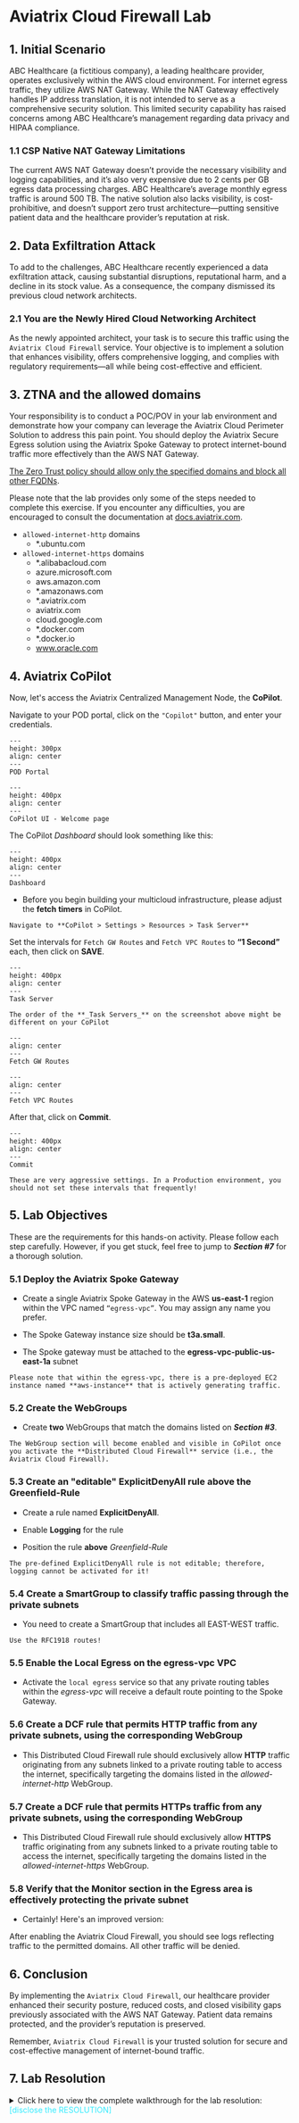 # Aviatrix Cloud Firewall Lab

## 1. Initial Scenario

ABC Healthcare (a fictitious company), a leading healthcare provider, operates exclusively within the AWS cloud environment. For internet egress traffic, they utilize AWS NAT Gateway. While the NAT Gateway effectively handles IP address translation, it is not intended to serve as a comprehensive security solution. This limited security capability has raised concerns among ABC Healthcare’s management regarding data privacy and HIPAA compliance.

### 1.1 CSP Native NAT Gateway Limitations

The current AWS NAT Gateway doesn’t provide the necessary visibility and logging capabilities, and it’s also very expensive due to 2 cents per GB egress data processing charges. ABC Healthcare’s average monthly egress traffic is around 500 TB.
The native solution also lacks visibility, is cost-prohibitive, and doesn’t support zero trust architecture—putting sensitive patient data and the healthcare provider’s reputation at risk.

## 2. Data Exfiltration Attack

To add to the challenges, ABC Healthcare recently experienced a data exfiltration attack, causing substantial disruptions, reputational harm, and a decline in its stock value. As a consequence, the company dismissed its previous cloud network architects.

### 2.1 You are the Newly Hired Cloud Networking Architect

As the newly appointed architect, your task is to secure this traffic using the `Aviatrix Cloud Firewall` service. Your objective is to implement a solution that enhances visibility, offers comprehensive logging, and complies with regulatory requirements—all while being cost-effective and efficient.

## 3. ZTNA and the allowed domains

Your responsibility is to conduct a POC/POV in your lab environment and demonstrate how your company can leverage the Aviatrix Cloud Perimeter Solution to address this pain point. You should deploy the Aviatrix Secure Egress solution using the Aviatrix Spoke Gateway to protect internet-bound traffic more effectively than the AWS NAT Gateway.

<ins>The Zero Trust policy should allow only the specified domains and block all other FQDNs</ins>.

Please note that the lab provides only some of the steps needed to complete this exercise. If you encounter any difficulties, you are encouraged to consult the documentation at <a href="https://docs.aviatrix.com" target="_blank">docs.aviatrix.com</a>.

- `allowed-internet-http` domains
  - *.ubuntu.com
- `allowed-internet-https` domains
  - *.alibabacloud.com
  - azure.microsoft.com
  - aws.amazon.com
  - *.amazonaws.com
  - *.aviatrix.com
  - aviatrix.com
  - cloud.google.com
  - *.docker.com
  - *.docker.io
  - www.oracle.com

## 4. Aviatrix CoPilot

Now, let's access the Aviatrix Centralized Management Node, the **CoPilot**.

Navigate to your POD portal, click on the `"Copilot"` button, and enter your credentials.

```{figure} images/lab-egress01.png
---
height: 300px
align: center
---
POD Portal
```

```{figure} images/lab-egress02.png
---
height: 400px
align: center
---
CoPilot UI - Welcome page
```

The CoPilot *Dashboard* should look something like this:

```{figure} images/lab-egress03.png
---
height: 400px
align: center
---
Dashboard
```

- Before you begin building your multicloud infrastructure, please adjust the **fetch timers** in CoPilot.

```{hint}
Navigate to **CoPilot > Settings > Resources > Task Server**
```

Set the intervals for `Fetch GW Routes` and `Fetch VPC Routes` to **“1 Second”** each, then click on **SAVE**.

```{figure} images/lab-egress04.png
---
height: 400px
align: center
---
Task Server
```

```{caution}
The order of the **_Task Servers_** on the screenshot above might be different on your CoPilot
```

```{figure} images/lab-egress05.png
---
align: center
---
Fetch GW Routes
```

```{figure} images/lab-egress06.png
---
align: center
---
Fetch VPC Routes
```

After that, click on **Commit**.

```{figure} images/lab-egress07.png
---
height: 400px
align: center
---
Commit
```

```{note}
These are very aggressive settings. In a Production environment, you should not set these intervals that frequently!
```

## 5. Lab Objectives

These are the requirements for this hands-on activity. Please follow each step carefully. However, if you get stuck, feel free to jump to **_Section #7_** for a thorough solution.

### 5.1 Deploy the Aviatrix Spoke Gateway

- Create a single Aviatrix Spoke Gateway in the AWS **us-east-1** region within the VPC named `“egress-vpc”`. You may assign any name you prefer.

- The Spoke Gateway instance size should be **t3a.small**.

- The Spoke gateway must be attached to the **egress-vpc-public-us-east-1a** subnet

```{important}
Please note that within the egress-vpc, there is a pre-deployed EC2 instance named **aws-instance** that is actively generating traffic.
```

### 5.2 Create the WebGroups

- Create **two** WebGroups that match the domains listed on **_Section #3_**.

```{hint}
The WebGroup section will become enabled and visible in CoPilot once you activate the **Distributed Cloud Firewall** service (i.e., the Aviatrix Cloud Firewall).
```

### 5.3 Create an "editable" ExplicitDenyAll rule above the Greenfield-Rule

- Create a rule named **ExplicitDenyAll**.

- Enable **Logging** for the rule  

- Position the rule **above** _Greenfield-Rule_

```{caution}
The pre-defined ExplicitDenyAll rule is not editable; therefore, logging cannot be activated for it!
```

### 5.4 Create a SmartGroup to classify traffic passing through the private subnets

- You need to create a SmartGroup that includes all EAST-WEST traffic.

```{hint}
Use the RFC1918 routes!
```

### 5.5 Enable the Local Egress on the egress-vpc VPC

- Activate the `local egress` service so that any private routing tables within the _egress-vpc_ will receive a default route pointing to the Spoke Gateway.

### 5.6 Create a DCF rule that permits HTTP traffic from any private subnets, using the corresponding WebGroup

- This Distributed Cloud Firewall rule should exclusively allow **HTTP** traffic originating from any subnets linked to a private routing table to access the internet, specifically targeting the domains listed in the _allowed-internet-http_ WebGroup.

### 5.7 Create a DCF rule that permits HTTPs traffic from any private subnets, using the corresponding WebGroup

- This Distributed Cloud Firewall rule should exclusively allow **HTTPS** traffic originating from any subnets linked to a private routing table to access the internet, specifically targeting the domains listed in the _allowed-internet-https_ WebGroup.

### 5.8 Verify that the Monitor section in the Egress area is effectively protecting the private subnet

- Certainly! Here's an improved version:

After enabling the Aviatrix Cloud Firewall, you should see logs reflecting traffic to the permitted domains. All other traffic will be denied.

## 6. Conclusion

By implementing the `Aviatrix Cloud Firewall`, our healthcare provider enhanced their security posture, reduced costs, and closed visibility gaps previously associated with the AWS NAT Gateway. Patient data remains protected, and the provider’s reputation is preserved.  

Remember, `Aviatrix Cloud Firewall` is your trusted solution for secure and cost-effective management of internet-bound traffic.

## 7. Lab Resolution

<details>
  <summary>
Click here to view the complete walkthrough for the lab resolution: <span style='color:#33ECFF'>[disclose the RESOLUTION]</span></summary>

### Task 5.1 resolution

- Navigate to **CoPilot > Cloud Fabric > Gateways > Spoke Gateway**, then click on the `"+ Spoke Gateway"` button.

Make sure these parameters are entered in the `"Create Spoke Gateway"` pop-up window.

```{note}
You need to deploy one single instance!
```

- **Name:** <span style='color:#479608'>Choose your favorite name</span>
- **Cloud:** <span style='color:#479608'>AWS (Standard)</span>
- **Account:** <span style='color:#479608'>aws-account</span>
- **Region:** <span style='color:#479608'>us-east-1 (N. Virginia)</span>
- **VPC ID:** <span style='color:#479608'>egress-vpc</span>
- **Instance Size:** <span style='color:#479608'>t3a.small</span>
- **High Performance Encryption:** <span style='color:#479608'>**Off**</span>
- **Attach to Subnet:** <span style='color:#479608'>10.1.2.32/28 - egress-vpc-public-us-east-1a</span>
- **Public IP:** <span style='color:#479608'>Allocate New Static Public IP</span>

Click **Save**.

```{figure} images/lab-resegress01.png
---
align: center
---
Create Spoke Gateway in AWS
```

- Now, review the Dynamic Topology by navigating to **CoPilot > Cloud Fabric > Topology**. Here, you can see how the topology will appear after the Gateway deployment. Please keep in mind that it may take a few additional minutes for the changes to be reflected, so kindly be patient.

```{figure} images/lab-resegress02.png
---
align: center
---
height: 400px
Topology
```

```{important}
If you do not visualize the same topology, do not forget to click on the `"Managed"` button, to keeping hidden the _Unmanaged_ VPCs.
```{figure} images/lab-resegress03.png
---
height: 400px
align: center
---
Managed VPCs
```

- The **aws-instance** was pre-provisioned at the launch of the POD and is automatically generating traffic.
- 
```{figure} images/lab-resegress80.png
---
height: 400px
align: center
---
aws-instance
```

### Task 5.2 resolution

This task includes an important tip: you must first activate the DCF service before proceeding with the creation of WebGroups.

- Navigate to **CoPilot > Security > Distributed Cloud Firewall > Rules** and click on `"Enable Distributed Cloud Firewall"`.
Then, click on `"Begin"`.

```{figure} images/lab-resegress04.png
---
align: center
---
Begin using Distributed Cloud Firewall
```

```{figure} images/lab-resegress05.png
---
align: center
---
Begin
```

- Navigate to **CoPilot > Groups > WebGroups** and click on the `"+ WebGroup"` button.

```{figure} images/lab-resegress06.png
---
height: 400px
align: center
---
Begin
```

- Create the first **_WebGroup_** with the following parameters:

  - **Name**: <span style='color:#479608'>allowed-internet-http</span>
  - **Type**: <span style='color:#479608'>Domains</span>
  - **Domains/URLs**: <span style='color:#479608'>*.ubuntu.com</span>

Do not forget to click on **Save**.

```{figure} images/lab-resegress07.png
---
align: center
---
WebGroup creation
```

- Let's proceed to create the second **_WebGroup_** using the following parameters:

  - **Name**: <span style='color:#479608'>allowed-internet-https</span>
  - **Type**: <span style='color:#479608'>Domains</span>
  - **Domains/URLs**: <span style='color:#479608'>*.alibabacloud.com</span>
  - **Domains/URLs**: <span style='color:#479608'>azure.microsoft.com</span>
  - **Domains/URLs**: <span style='color:#479608'>aws.amazon.com</span>
  - **Domains/URLs**: <span style='color:#479608'>*.amazonaws.com</span>
  - **Domains/URLs**: <span style='color:#479608'>*.aviatrix.com</span>
  - **Domains/URLs**: <span style='color:#479608'>aviatrix.com</span>
  - **Domains/URLs**: <span style='color:#479608'>cloud.google.com</span>
  - **Domains/URLs**: <span style='color:#479608'>*.docker.com</span>
  - **Domains/URLs**: <span style='color:#479608'>*.docker.io</span>
  - **Domains/URLs**: <span style='color:#479608'>www.oracle.com</span>

Do not forget to click on **Save**.

```{figure} images/lab-resegress08.png
---
align: center
---
WebGroup #2
```

```{figure} images/lab-resegress09.png
---
height: 400px
align: center
---
WebGroup section
```

### Task 5.3 resolution

Navigate to **CoPilot > Security > Distributed Cloud Firewall > Rules** and click on the `"+ Rule"` button.

```{figure} images/lab-resegress10.png
---
align: center
---
New Rule
```

Insert the following parameters:

- **Name**: <span style='color:#479608'>ExplicitDenyAll</span>
- **Source Smartgroups**: <span style='color:#479608'>Anywhere(0.0.0.0/0)</span>
- **Destination Smartgroups**: <span style='color:#479608'>Anywhere(0.0.0.0/0)</span>
- **Protocol**: <span style='color:#479608'>Any</span>
- **Logging**: <span style='color:#479608'>On</span>
- **Action**: <span style='color:#479608'>**Deny**</span>

Do not forget to click on **Save In Drafts**.

```{figure} images/lab-resegress11.png
---
align: center
---
ExplicitDenyAll 
```

Do not forget to click on **Commit**.

```{figure} images/lab-resegress12.png
---
height: 400px
align: center
---
Commit
```

### Task 5.4 resolution

This task requires you to create an ad-hoc SmartGroup, utilizing the three well-known _Summary Routes_:
- 10.0.0.0/8
- 172.16.0.0/12
- 192.168.0.0/16

- Navigate to **CoPilot > Groups > SmartGroups** and click on the `"+ SmartGroup"` button.

```{figure} images/lab-resegress13.png
---
height: 400px
align: center
---
SmartGroup
```

Now, click on the arrow icon  inside the `"+ Resource Type"` button and select `"IP / CIDRs"`.

```{figure} images/lab-resegress14.png
---
height: 400px
align: center
---
SmartGroup
```

Ensure these parameters are entered in the pop-up window `"Create SmartGroup"`:

- **Name**: <span style='color:#479608'>rfc1918</span>
- **IPs / CIDRs**: <span style='color:#479608'>10.0.0.0/8</span>
- **IPs / CIDRs**: <span style='color:#479608'>172.16.0.0/12</span>
- **IPs / CIDRs**: <span style='color:#479608'>192.168.0.0/16</span>

Before clicking on **SAVE**, delete the empty `"Virtual Machines"` additional condition.

```{figure} images/lab-resegress15.png
---
height: 400px
align: center
---
New SG
```

```{figure} images/lab-resegress16.png
---
height: 400px
align: center
---
SmartGroups section
```

### Task 5.5 resolution

In this task, you are required to enable the `Local Egress`.

- Navigate to **CoPilot > Security > Egress > Egress VPC/VNets** and click on the `"Enable Local Egress on VPC/VNets"` button.

```{figure} images/lab-resegress17.png
---
height: 400px
align: center
---
Egress
```

- Now, select the _egress-vpc_ and then click on **Add**.

```{figure} images/lab-resegress18.png
---
height: 400px
align: center
---
egress-vpc with local Egress
```

### Task 5.6 resolution

This task involves creating a Distributed Cloud Firewall rule and attaching the WebGroup you previously created.

- Navigate to **CoPilot > Security > Distributed Cloud Firewall > Rules** and click on the `"+ Rule"` button.

```{figure} images/lab-resegress19.png
---
height: 400px
align: center
---
+Rule
```

Insert the following parameters:

- **Name**: <span style='color:#479608'>Choose your favorite name</span>
- **Source Smartgroups**: <span style='color:#479608'>rfc1918</span>
- **Destination Smartgroups**: <span style='color:#479608'>Public Internet</span>
- **WebGroups**: <span style='color:#479608'>**allowed-internet-http**</span>
- **Protocol**: <span style='color:#479608'>TCP</span>
- **Port**: <span style='color:#479608'>80</span>
- **Logging**: <span style='color:#479608'>**On**</span>
- **Action**: <span style='color:#479608'>Permit</span>

Do not forget to click on **Save In Drafts**.

```{figure} images/lab-resegress20.png
---
align: center
---
Saving the new Rule
```

### Task 5.7 resolution

This task involves creating another Distributed Cloud Firewall rule and attaching the WebGroup you previously created.

- Before clicking the **Commit** button, click again the `"+ Rule"` button.

```{figure} images/lab-resegress21.png
---
height: 400px
align: center
---
+Rule
```

Insert the following parameters:

- **Name**: <span style='color:#479608'>Choose your favorite name</span>
- **Source Smartgroups**: <span style='color:#479608'>rfc1918</span>
- **Destination Smartgroups**: <span style='color:#479608'>Public Internet</span>
- **WebGroups**: <span style='color:#479608'>**allowed-internet-https**</span>
- **Protocol**: <span style='color:#479608'>TCP</span>
- **Port**: <span style='color:#479608'>443</span>
- **Logging**: <span style='color:#479608'>**On**</span>
- **Action**: <span style='color:#479608'>Permit</span>

Do not forget to click on **Save In Drafts**.

```{figure} images/lab-resegress22.png
---
align: center
---
Saving the new Rule
```

Now you can click on **Commit**.**

```{figure} images/lab-resegress23.png
---
height: 400px
align: center
---
Commit
```

### Task 5.8 resolution

This is the final task—simply review the logs in the **Egress** section for verification.

- Navigate to **CoPilot > Security > Egress > FQDN Monitor (Legacy)**, then select _egress-vpc_ from the drop-down menu in the `VPC/VNets` field.

```{figure} images/lab-resegress24.png
---
height: 400px
align: center
---
Monitor
```

You will immediately observe the allowed domains, thanks to the two DCF rules you created, as well as the prohibited domains that were accessed but subsequently denied.

```{figure} images/lab-resegress25.png
---
height: 400px
align: center
---
Logs
```
</details>